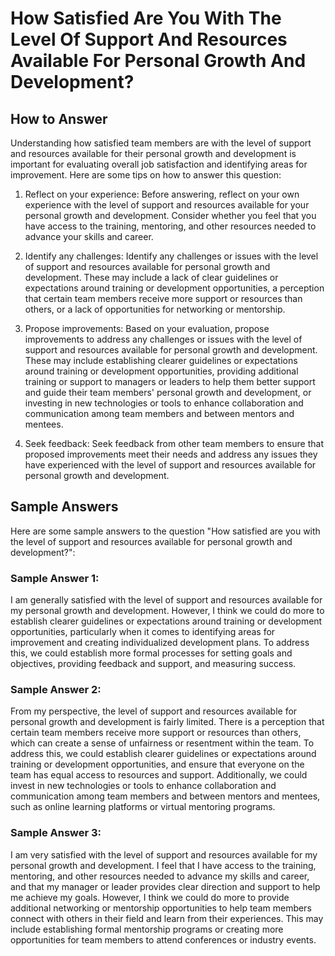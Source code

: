 How Satisfied Are You With The Level Of Support And Resources Available For Personal Growth And Development?
===================================================================================================================================

How to Answer
-------------

Understanding how satisfied team members are with the level of support and resources available for their personal growth and development is important for evaluating overall job satisfaction and identifying areas for improvement. Here are some tips on how to answer this question:

1. Reflect on your experience: Before answering, reflect on your own experience with the level of support and resources available for your personal growth and development. Consider whether you feel that you have access to the training, mentoring, and other resources needed to advance your skills and career.

2. Identify any challenges: Identify any challenges or issues with the level of support and resources available for personal growth and development. These may include a lack of clear guidelines or expectations around training or development opportunities, a perception that certain team members receive more support or resources than others, or a lack of opportunities for networking or mentorship.

3. Propose improvements: Based on your evaluation, propose improvements to address any challenges or issues with the level of support and resources available for personal growth and development. These may include establishing clearer guidelines or expectations around training or development opportunities, providing additional training or support to managers or leaders to help them better support and guide their team members' personal growth and development, or investing in new technologies or tools to enhance collaboration and communication among team members and between mentors and mentees.

4. Seek feedback: Seek feedback from other team members to ensure that proposed improvements meet their needs and address any issues they have experienced with the level of support and resources available for personal growth and development.

Sample Answers
--------------

Here are some sample answers to the question "How satisfied are you with the level of support and resources available for personal growth and development?":

### Sample Answer 1:

I am generally satisfied with the level of support and resources available for my personal growth and development. However, I think we could do more to establish clearer guidelines or expectations around training or development opportunities, particularly when it comes to identifying areas for improvement and creating individualized development plans. To address this, we could establish more formal processes for setting goals and objectives, providing feedback and support, and measuring success.

### Sample Answer 2:

From my perspective, the level of support and resources available for personal growth and development is fairly limited. There is a perception that certain team members receive more support or resources than others, which can create a sense of unfairness or resentment within the team. To address this, we could establish clearer guidelines or expectations around training or development opportunities, and ensure that everyone on the team has equal access to resources and support. Additionally, we could invest in new technologies or tools to enhance collaboration and communication among team members and between mentors and mentees, such as online learning platforms or virtual mentoring programs.

### Sample Answer 3:

I am very satisfied with the level of support and resources available for my personal growth and development. I feel that I have access to the training, mentoring, and other resources needed to advance my skills and career, and that my manager or leader provides clear direction and support to help me achieve my goals. However, I think we could do more to provide additional networking or mentorship opportunities to help team members connect with others in their field and learn from their experiences. This may include establishing formal mentorship programs or creating more opportunities for team members to attend conferences or industry events.
